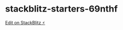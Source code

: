 # stackblitz-starters-69nthf

[Edit on StackBlitz ⚡️](https://stackblitz.com/edit/stackblitz-starters-nm4ybn)